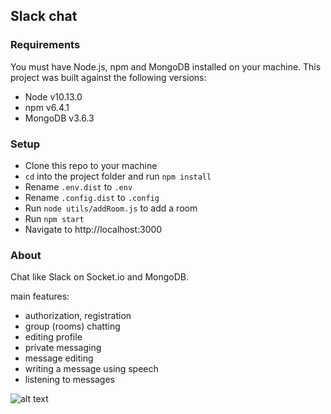 ## Slack chat

### Requirements

You must have Node.js, npm and MongoDB installed on your machine. This project was built against the following versions:

- Node v10.13.0
- npm v6.4.1
- MongoDB v3.6.3

### Setup
- Clone this repo to your machine
- `cd` into the project folder and run `npm install`
- Rename `.env.dist` to `.env`  
- Rename `.config.dist` to `.config`
- Run `node utils/addRoom.js` to add a room
- Run `npm start`
- Navigate to http://localhost:3000  

### About
Chat like Slack on Socket.io and MongoDB. 

main features:
- authorization, registration
- group (rooms) chatting
- editing profile
- private messaging
- message editing
- writing a message using speech
- listening to messages

![alt text](https://res.cloudinary.com/dtv6nxle4/image/upload/v1550828176/screenshot.png)
